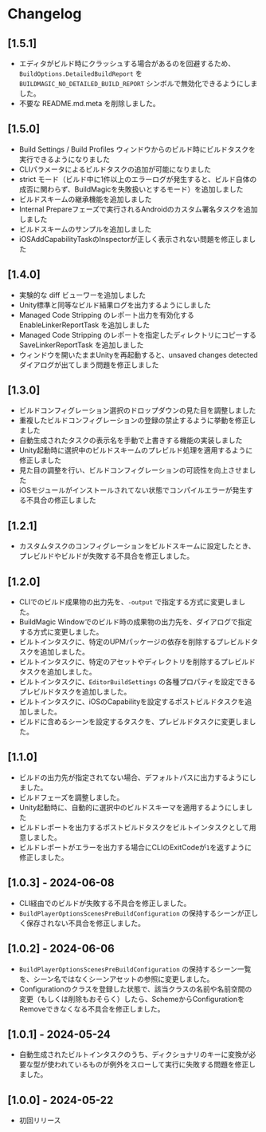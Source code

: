# Changelog

## [1.5.1]

- エディタがビルド時にクラッシュする場合があるのを回避するため、`BuildOptions.DetailedBuildReport` を `BUILDMAGIC_NO_DETAILED_BUILD_REPORT` シンボルで無効化できるようにしました。
- 不要な README.md.meta を削除しました。

## [1.5.0]

- Build Settings / Build Profiles ウィンドウからのビルド時にビルドタスクを実行できるようになりました
- CLIパラメータによるビルドタスクの追加が可能になりました
- strict モード（ビルド中に1件以上のエラーログが発生すると、ビルド自体の成否に関わらず、BuildMagicを失敗扱いとするモード）を追加しました
- ビルドスキームの継承機能を追加しました
- Internal Prepareフェーズで実行されるAndroidのカスタム署名タスクを追加しました
- ビルドスキームのサンプルを追加しました
- iOSAddCapabilityTaskのInspectorが正しく表示されない問題を修正しました

## [1.4.0]

- 実験的な diff ビューワーを追加しました
- Unity標準と同等なビルド結果ログを出力するようにしました
- Managed Code Stripping のレポート出力を有効化する EnableLinkerReportTask を追加しました
- Managed Code Stripping のレポートを指定したディレクトリにコピーする SaveLinkerReportTask を追加しました
- ウィンドウを開いたままUnityを再起動すると、unsaved changes detected ダイアログが出てしまう問題を修正しました

## [1.3.0]

- ビルドコンフィグレーション選択のドロップダウンの見た目を調整しました
- 重複したビルドコンフィグレーションの登録の禁止するように挙動を修正しました
- 自動生成されたタスクの表示名を手動で上書きする機能の実装しました
- Unity起動時に選択中のビルドスキームのプレビルド処理を適用するように修正しました
- 見た目の調整を行い、ビルドコンフィグレーションの可読性を向上させました
- iOSモジュールがインストールされてない状態でコンパイルエラーが発生する不具合の修正しました

## [1.2.1]

- カスタムタスクのコンフィグレーションをビルドスキームに設定したとき、プレビルドやビルドが失敗する不具合を修正しました。

## [1.2.0]

- CLIでのビルド成果物の出力先を、`-output` で指定する方式に変更しました。
- BuildMagic Windowでのビルド時の成果物の出力先を、ダイアログで指定する方式に変更しました。
- ビルトインタスクに、特定のUPMパッケージの依存を削除するプレビルドタスクを追加しました。
- ビルトインタスクに、特定のアセットやディレクトリを削除するプレビルドタスクを追加しました。
- ビルトインタスクに、`EditorBuildSettings` の各種プロパティを設定できるプレビルドタスクを追加しました。
- ビルトインタスクに、iOSのCapabilityを設定するポストビルドタスクを追加しました。
- ビルドに含めるシーンを設定するタスクを、プレビルドタスクに変更しました。

## [1.1.0]

- ビルドの出力先が指定されてない場合、デフォルトパスに出力するようにしました。
- ビルドフェーズを調整しました。
- Unity起動時に、自動的に選択中のビルドスキーマを適用するようにしました
- ビルドレポートを出力するポストビルドタスクをビルトインタスクとして用意しました。
- ビルドレポートがエラーを出力する場合にCLIのExitCodeが`1`を返すように修正しました。

## [1.0.3] - 2024-06-08

- CLI経由でのビルドが失敗する不具合を修正しました。
- `BuildPlayerOptionsScenesPreBuildConfiguration` の保持するシーンが正しく保存されない不具合を修正しました。

## [1.0.2] - 2024-06-06

- `BuildPlayerOptionsScenesPreBuildConfiguration` の保持するシーン一覧を、シーン名ではなくシーンアセットの参照に変更しました。
- Configurationのクラスを登録した状態で、該当クラスの名前や名前空間の変更（もしくは削除もおそらく）したら、SchemeからConfigurationをRemoveできなくなる不具合を修正しました。

## [1.0.1] - 2024-05-24

- 自動生成されたビルトインタスクのうち、ディクショナリのキーに変換が必要な型が使われているものが例外をスローして実行に失敗する問題を修正しました。

## [1.0.0] - 2024-05-22

- 初回リリース

